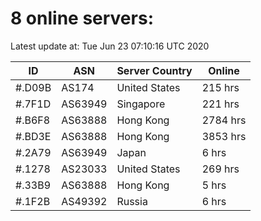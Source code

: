 # 8 online servers:

Latest update at: Tue Jun 23 07:10:16 UTC 2020

| ID | ASN | Server Country | Online |
| -- | --- | -------------- | ------ |
| #.D09B | AS174 | United States | 215 hrs |
| #.7F1D | AS63949 | Singapore | 221 hrs |
| #.B6F8 | AS63888 | Hong Kong | 2784 hrs |
| #.BD3E | AS63888 | Hong Kong | 3853 hrs |
| #.2A79 | AS63949 | Japan | 6 hrs |
| #.1278 | AS23033 | United States | 269 hrs |
| #.33B9 | AS63888 | Hong Kong | 5 hrs |
| #.1F2B | AS49392 | Russia | 6 hrs |

